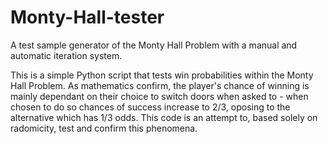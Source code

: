 # Monty-Hall-tester
A test sample generator of the Monty Hall Problem with a manual and automatic iteration system.

This is a simple Python script that tests win probabilities within the Monty Hall Problem. As mathematics confirm, the player's chance of winning is mainly dependant on their choice to switch doors when asked to - when chosen to do so chances of success increase to 2/3, oposing to the alternative which has 1/3 odds. This code is an attempt to, based solely on radomicity, test and confirm this phenomena.

